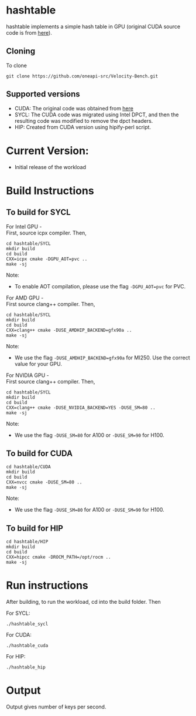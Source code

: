 # hashtable

hashtable implements a simple hash table in GPU (original CUDA source code is from [here](https://github.com/nosferalatu/SimpleGPUHashTable)).

## Cloning

To clone

```
git clone https://github.com/oneapi-src/Velocity-Bench.git
```

## Supported versions

- CUDA: The original code was obtained from [here](https://github.com/nosferalatu/SimpleGPUHashTable)
- SYCL: The CUDA code was migrated using Intel DPCT, and then the resulting code was modified to remove the dpct headers.
- HIP: Created from CUDA version using hipify-perl script.

# Current Version:
- Initial release of the workload

# Build Instructions

## To build for SYCL

For Intel GPU -  
First, source icpx compiler. Then,

```
cd hashtable/SYCL
mkdir build
cd build
CXX=icpx cmake -DGPU_AOT=pvc ..
make -sj
```
Note:
- To enable AOT compilation, please use the flag `-DGPU_AOT=pvc` for PVC.

For AMD GPU -  
First source clang++ compiler. Then,
```
cd hashtable/SYCL
mkdir build
cd build
CXX=clang++ cmake -DUSE_AMDHIP_BACKEND=gfx90a ..
make -sj
```
Note:
- We use the flag `-DUSE_AMDHIP_BACKEND=gfx90a` for MI250. Use the correct value for your GPU.

For NVIDIA GPU -  
First source clang++ compiler. Then,
```
cd hashtable/SYCL
mkdir build
cd build
CXX=clang++ cmake -DUSE_NVIDIA_BACKEND=YES -DUSE_SM=80 ..
make -sj
```
Note:
- We use the flag `-DUSE_SM=80` for A100 or `-DUSE_SM=90` for H100.

## To build for CUDA

```
cd hashtable/CUDA
mkdir build
cd build
CXX=nvcc cmake -DUSE_SM=80 ..
make -sj
```

Note:
- We use the flag `-DUSE_SM=80` for A100 or `-DUSE_SM=90` for H100.

## To build for HIP

```
cd hashtable/HIP
mkdir build
cd build
CXX=hipcc cmake -DROCM_PATH=/opt/rocm ..
make -sj
```

# Run instructions

After building, to run the workload, cd into the build folder. Then

For SYCL:
```
./hashtable_sycl
```
For CUDA:
```
./hashtable_cuda
```

For HIP:
```
./hashtable_hip
```

# Output

Output gives number of keys per second.